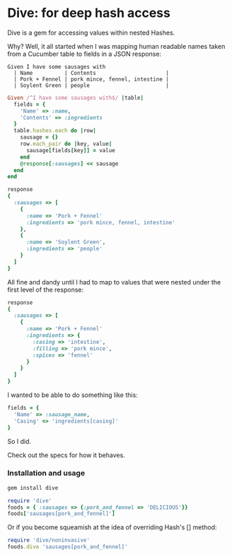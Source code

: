 # Dive: for deep hash access

Dive is a gem for accessing values within nested Hashes.

Why? Well, it all started when I was mapping human readable names taken from a Cucumber table to fields in a JSON response:

```cucumber
Given I have some sausages with
  | Name          | Contents                      |
  | Pork + Fennel | pork mince, fennel, intestine |
  | Soylent Green | people                        |  
```

```ruby
Given /^I have some sausages with$/ |table|
  fields = {
    'Name' => :name,
    'Contents' => :ingredients
  }
  table.hashes.each do |row|
    sausage = {} 
    row.each_pair do |key, value|
      sausage[fields[key]] = value
    end
    @response[:sausages] << sausage
  end
end
```

```ruby
response
{ 
  :sausages => [
    {
	  :name => 'Pork + Fennel'
      :ingredients => 'pork mince, fennel, intestine'
    },
    {
	  :name => 'Soylent Green',
	  :ingredients => 'people'
    }
  ]
}
```

All fine and dandy until I had to map to values that were nested under the first level of the response:

```ruby
response
{ 
  :sausages => [
    {
	  :name => 'Pork + Fennel'
      :ingredients => {
	    :casing => 'intestine',
	    :filling => 'pork mince',
	    :spices => 'fennel'
      }
    }
  ]
}
```

I wanted to be able to do something like this:

```ruby
fields = {
  'Name' => :sausage_name,
  'Casing' => 'ingredients[casing]'
}
```

So I did.

Check out the specs for how it behaves.

### Installation and usage

```ruby
gem install dive

require 'dive'
foods = { :sausages => {:pork_and_fennel => 'DELICIOUS'}}
foods['sausages[pork_and_fennel]']
```

Or if you become squeamish at the idea of overriding Hash's [] method:

```ruby
require 'dive/noninvasive'
foods.dive 'sausages[pork_and_fennel]'
```